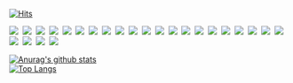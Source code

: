 [![Hits](https://hits.seeyoufarm.com/api/count/incr/badge.svg?url=https%3A%2F%2Fgithub.com%2FParkyes90&count_bg=%2379C83D&title_bg=%23555555&icon=&icon_color=%23E7E7E7&title=hits&edge_flat=false)](https://hits.seeyoufarm.com)

<img src="https://img.shields.io/badge/Python-3766AB?style=flat-square&logo=Python&logoColor=white"/>&nbsp;
<img src="https://img.shields.io/badge/Django-%23092E20?style=flat-square&logo=Django&logoColor=white"/>&nbsp;
<img src="https://img.shields.io/badge/Typescript-%23007ACC?style=flat-square&logo=Typescript&logoColor=white"/>&nbsp;
<img src="https://img.shields.io/badge/Docker-%232496ED?style=flat-square&logo=Docker&logoColor=white"/>&nbsp;
<img src="https://img.shields.io/badge/Kubernetes-%23326CE5?style=flat-square&logo=Kubernetes&logoColor=white"/>&nbsp;
<img src="https://img.shields.io/badge/React-%2361DAFB?style=flat-square&logo=React&logoColor=white"/>&nbsp;
<img src="https://img.shields.io/badge/GraphQL-%23E10098?style=flat-square&logo=GraphQL&logoColor=white"/>&nbsp;
<img src="https://img.shields.io/badge/Amazon%20AWS-%23232F3E?style=flat-square&logo=Amazon%20AWS&logoColor=white"/>&nbsp;
<img src="https://img.shields.io/badge/PostgreSQL-%23336791?style=flat-square&logo=PostgreSQL&logoColor=white"/>&nbsp;
<img src="https://img.shields.io/badge/Node.js-%23339933?style=flat-square&logo=Node.js&logoColor=white"/>&nbsp;
<img src="https://img.shields.io/badge/Apache%20Kafka-%23000000?style=flat-square&logo=Apache%20Kafka&logoColor=white"/>&nbsp;
<img src="https://img.shields.io/badge/Redis-%23DC382D?style=flat-square&logo=Redis&logoColor=white"/>&nbsp;
<img src="https://img.shields.io/badge/PyTorch-%23EE4C2C?style=flat-square&logo=PyTorch&logoColor=white"/>&nbsp;
<img src="https://img.shields.io/badge/Git-%23F05032?style=flat-square&logo=Git&logoColor=white"/>&nbsp;
<img src="https://img.shields.io/badge/GitHub-%23181717?style=flat-square&logo=GitHub&logoColor=white"/>&nbsp;
<img src="https://img.shields.io/badge/Jenkins-%23D24939?style=flat-square&logo=Jenkins&logoColor=white"/>&nbsp;
<img src="https://img.shields.io/badge/TensorFlow-%23FF6F00?style=flat-square&logo=TensorFlow&logoColor=white"/>&nbsp;
<img src="https://img.shields.io/badge/Go-%2300ADD8?style=flat-square&logo=Go&logoColor=white"/>&nbsp;
<img src="https://img.shields.io/badge/MongoDB-%2347A248?style=flat-square&logo=MongoDB&logoColor=white"/>&nbsp;
<img src="https://img.shields.io/badge/Java-%23007396?style=flat-square&logo=Java&logoColor=white"/>&nbsp;
<img src="https://img.shields.io/badge/Elastic%20Stack-%23005571?style=flat-square&logo=Elastic%20Stack&logoColor=white"/>&nbsp;
<img src="https://img.shields.io/badge/Apache%20Spark-%23E25A1C?style=flat-square&logo=Apache%20Spark&logoColor=white"/>&nbsp;
<img src="https://img.shields.io/badge/WebRTC-%23333333?style=flat-square&logo=WebRTC&logoColor=white"/>&nbsp;
<img src="https://img.shields.io/badge/Ruby-%23CC342D?style=flat-square&logo=Ruby&logoColor=white"/>&nbsp;
<img src="https://img.shields.io/badge/Ruby%20on%20Rails-%23CC0000?style=flat-square&logo=Ruby%20on%20Rails&logoColor=white"/>&nbsp;


[![Anurag's github stats](https://github-readme-stats.vercel.app/api?username=parkyes90)](https://github.com/anuraghazra/github-readme-stats)  
[![Top Langs](https://github-readme-stats.vercel.app/api/top-langs/?username=parkyes90&amp;layout=compact)](https://github.com/anuraghazra/github-readme-stats)
